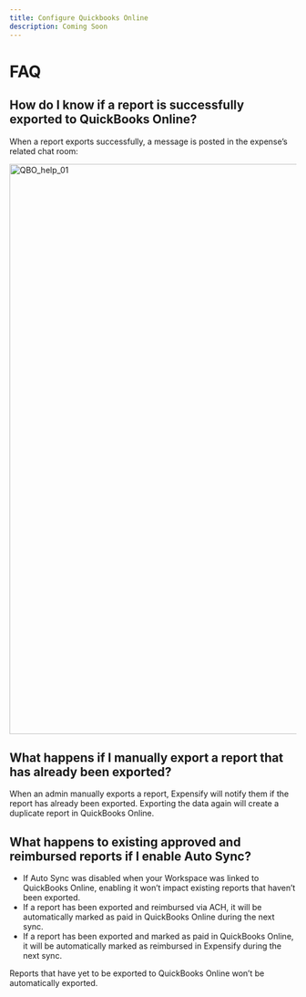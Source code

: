 ```yaml
---
title: Configure Quickbooks Online
description: Coming Soon
---
```


# FAQ

## How do I know if a report is successfully exported to QuickBooks Online?

When a report exports successfully, a message is posted in the expense’s related chat room:

<img width="1000" alt="QBO_help_01" src="https://github.com/user-attachments/assets/5949467d-f2be-4c77-a982-5826da782463">

## What happens if I manually export a report that has already been exported?

When an admin manually exports a report, Expensify will notify them if the report has already been exported. Exporting the data again will create a duplicate report in QuickBooks Online.

## What happens to existing approved and reimbursed reports if I enable Auto Sync?

- If Auto Sync was disabled when your Workspace was linked to QuickBooks Online, enabling it won’t impact existing reports that haven’t been exported.
- If a report has been exported and reimbursed via ACH, it will be automatically marked as paid in QuickBooks Online during the next sync.
- If a report has been exported and marked as paid in QuickBooks Online, it will be automatically marked as reimbursed in Expensify during the next sync.

Reports that have yet to be exported to QuickBooks Online won’t be automatically exported.
